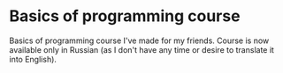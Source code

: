 # Basics of programming course

Basics of programming course I've made for my friends. Course is now available only in Russian (as I don't have any time or desire to translate it into English).
